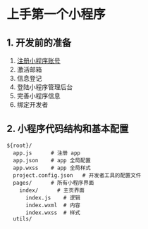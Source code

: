 # 上手第一个小程序

## 1. 开发前的准备

1. [注册小程序账号](https://mp.weixin.qq.com/)
2. 激活邮箱
3. 信息登记
4. 登陆小程序管理后台
5. 完善小程序信息
6. 绑定开发者

## 2. 小程序代码结构和基本配置

```text
${root}/
  app.js      # 注册 app
  app.json    # app 全局配置
  app.wxss    # app 全局样式
  project.config.json   # 开发者工具的配置文件
  pages/      # 所有小程序界面
    index/      # 主页界面
      index.js    # 逻辑
      index.wxml  # 内容
      index.wxss  # 样式
  utils/

```
